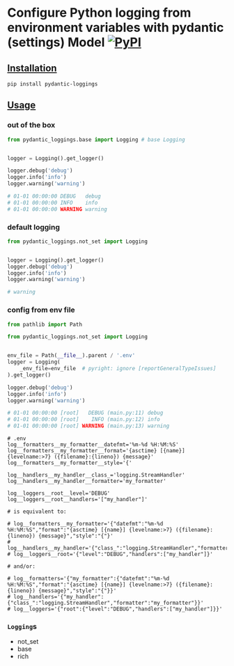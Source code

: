 # Configure Python logging from environment variables with pydantic (settings) Model [![PyPI](https://img.shields.io/pypi/v/pydantic-loggings)](https://pypi.org/project/pydantic-loggings/)

## [Installation](https://pypi.org/project/pydantic-loggings/)

```shell
pip install pydantic-loggings
```

## [Usage](./examples)

### out of the box

```py
from pydantic_loggings.base import Logging # base Logging


logger = Logging().get_logger()

logger.debug('debug')
logger.info('info')
logger.warning('warning')

# 01-01 00:00:00 DEBUG   debug
# 01-01 00:00:00 INFO    info
# 01-01 00:00:00 WARNING warning
```

### default logging

```py
from pydantic_loggings.not_set import Logging


logger = Logging().get_logger()
logger.debug('debug')
logger.info('info')
logger.warning('warning')

# warning
```

### config from env file

```py
from pathlib import Path

from pydantic_loggings.not_set import Logging


env_file = Path(__file__).parent / '.env'
logger = Logging(
    _env_file=env_file  # pyright: ignore [reportGeneralTypeIssues]
).get_logger()

logger.debug('debug')
logger.info('info')
logger.warning('warning')

# 01-01 00:00:00 [root]   DEBUG (main.py:11) debug
# 01-01 00:00:00 [root]    INFO (main.py:12) info
# 01-01 00:00:00 [root] WARNING (main.py:13) warning
```

```shell
# .env
log__formatters__my_formatter__datefmt='%m-%d %H:%M:%S'
log__formatters__my_formatter__format='{asctime} [{name}] {levelname:>7} ({filename}:{lineno}) {message}'
log__formatters__my_formatter__style='{'

log__handlers__my_handler__class_='logging.StreamHandler'
log__handlers__my_handler__formatter='my_formatter'

log__loggers__root__level='DEBUG'
log__loggers__root__handlers='["my_handler"]'

# is equivalent to:

# log__formatters__my_formatter='{"datefmt":"%m-%d %H:%M:%S","format":"{asctime} [{name}] {levelname:>7} ({filename}:{lineno}) {message}","style":"{"}'
# log__handlers__my_handler='{"class_":"logging.StreamHandler","formatter":"my_formatter"}'
# log__loggers__root='{"level":"DEBUG","handlers":["my_handler"]}'

# and/or:

# log__formatters='{"my_formatter":{"datefmt":"%m-%d %H:%M:%S","format":"{asctime} [{name}] {levelname:>7} ({filename}:{lineno}) {message}","style":"{"}}'
# log__handlers='{"my_handler":{"class_":"logging.StreamHandler","formatter":"my_formatter"}}'
# log__loggers='{"root":{"level":"DEBUG","handlers":["my_handler"]}}'
```

### `Logging`s

- not_set
- base
- rich
